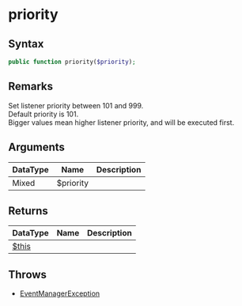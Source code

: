 # priority
## Syntax

```php
public function priority($priority);
```

## Remarks

Set listener priority between 101 and 999.<br />
Default priority is 101.<br />
Bigger values mean higher listener priority, and will be executed first.

## Arguments

| DataType | Name | Description |
| --- | --- | --- |
| Mixed | $priority | |

## Returns

| DataType | Name | Description |
| --- | --- | --- |
| [$this](../EventListener.md) | | |

## Throws

- [EventManagerException](../../EventManagerException/EventManagerException.md)
